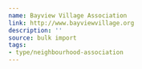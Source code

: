 ```yaml
---
name: Bayview Village Association
link: http://www.bayviewvillage.org
description: ''
source: bulk import
tags:
- type/neighbourhood-association
---
```


<!-- Community added via bulk import -->
